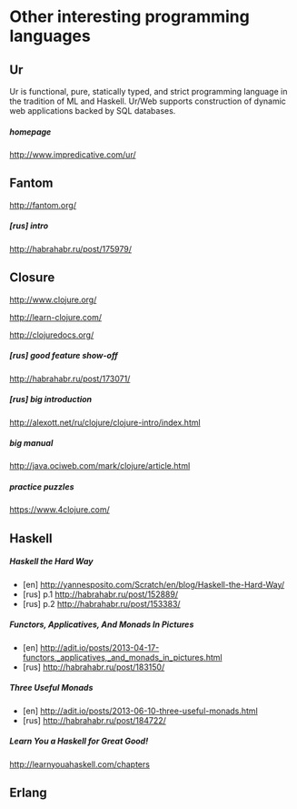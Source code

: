 # Other interesting programming languages


## Ur
Ur is functional, pure, statically typed, and strict programming language in the tradition of ML and Haskell. Ur/Web supports construction of dynamic web applications backed by SQL databases.
##### homepage
http://www.impredicative.com/ur/


## Fantom
http://fantom.org/
##### [rus] intro
http://habrahabr.ru/post/175979/



## Closure
http://www.clojure.org/

http://learn-clojure.com/

http://clojuredocs.org/

##### [rus] good feature show-off
http://habrahabr.ru/post/173071/
##### [rus] big introduction
http://alexott.net/ru/clojure/clojure-intro/index.html
##### big manual
http://java.ociweb.com/mark/clojure/article.html
##### practice puzzles
https://www.4clojure.com/



## Haskell
##### Haskell the Hard Way
* [en] http://yannesposito.com/Scratch/en/blog/Haskell-the-Hard-Way/
* [rus] p.1 http://habrahabr.ru/post/152889/
* [rus] p.2 http://habrahabr.ru/post/153383/

##### Functors, Applicatives, And Monads In Pictures
* [en] http://adit.io/posts/2013-04-17-functors,_applicatives,_and_monads_in_pictures.html
* [rus] http://habrahabr.ru/post/183150/

##### Three Useful Monads
* [en] http://adit.io/posts/2013-06-10-three-useful-monads.html
* [rus] http://habrahabr.ru/post/184722/

##### Learn You a Haskell for Great Good!
http://learnyouahaskell.com/chapters

## Erlang
